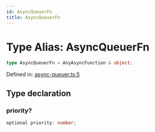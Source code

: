 ```yaml
---
id: AsyncQueuerFn
title: AsyncQueuerFn
---
```


<!-- DO NOT EDIT: this page is autogenerated from the type comments -->

# Type Alias: AsyncQueuerFn

```ts
type AsyncQueuerFn = AnyAsyncFunction & object;
```

Defined in: [async-queuer.ts:5](https://github.com/TanStack/pacer/blob/main/packages/pacer/src/async-queuer.ts#L5)

## Type declaration

### priority?

```ts
optional priority: number;
```
